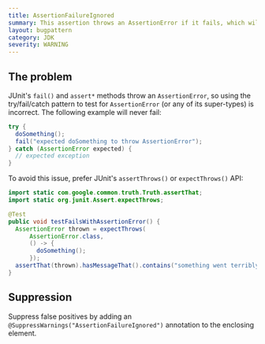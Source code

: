 ```yaml
---
title: AssertionFailureIgnored
summary: This assertion throws an AssertionError if it fails, which will be caught by an enclosing try block.
layout: bugpattern
category: JDK
severity: WARNING
---
```


<!--
*** AUTO-GENERATED, DO NOT MODIFY ***
To make changes, edit the @BugPattern annotation or the explanation in docs/bugpattern.
-->

## The problem
JUnit's `fail()` and `assert*` methods throw an `AssertionError`, so using the
try/fail/catch pattern to test for `AssertionError` (or any of its super-types)
is incorrect. The following example will never fail:

```java
try {
  doSomething();
  fail("expected doSomething to throw AssertionError");
} catch (AssertionError expected) {
  // expected exception
}
```

To avoid this issue, prefer JUnit's `assertThrows()` or `expectThrows()` API:

```java
import static com.google.common.truth.Truth.assertThat;
import static org.junit.Assert.expectThrows;

@Test
public void testFailsWithAssertionError() {
  AssertionError thrown = expectThrows(
      AssertionError.class,
      () -> {
        doSomething();
      });
  assertThat(thrown).hasMessageThat().contains("something went terribly wrong");
}
```

## Suppression
Suppress false positives by adding an `@SuppressWarnings("AssertionFailureIgnored")` annotation to the enclosing element.
